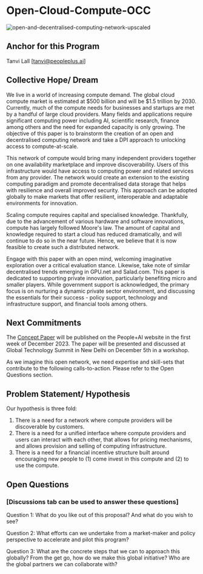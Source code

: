 # Open-Cloud-Compute-OCC
![open-and-decentralised-computing-network-upscaled](https://github.com/PeoplePlusAI/Open-Cloud-Compute-OCC/assets/143959009/2cb631b0-b490-4d8d-a524-7634f953441a)

## Anchor for this Program 

Tanvi Lall [tanvi@peopleplus.ai]

## Collective Hope/ Dream
We live in a world of increasing compute demand. The global cloud compute market is estimated at $500 billion and will be $1.5 trillion by 2030. Currently, much of the compute needs for businesses and startups are met by a handful of large cloud providers. Many fields and applications require significant computing power including AI, scientific research, finance among others and the need for expanded capacity is only growing. The objective of this paper is to brainstorm the creation of an open and decentralised computing network and take a DPI approach to unlocking access to compute-at-scale. 

This network of compute would bring many independent providers together on one availability marketplace and improve discoverability. Users of this infrastructure would have access to computing power and related services from any provider. The network would create an extension to the existing computing paradigm and promote decentralised data storage that helps with resilience and overall improved security. This approach can be adopted globally to make markets that offer resilient, interoperable and adaptable environments for innovation.

Scaling compute requires capital and specialised knowledge. Thankfully, due to the advancement of various hardware and software innovations, compute has largely followed Moore's law. The amount of capital and knowledge required to start a cloud has reduced dramatically, and will continue to do so in the near future. Hence, we believe that it is now feasible to create such a distributed network. 

Engage with this paper with an open mind, welcoming imaginative exploration over a critical evaluation stance. Likewise, take note of similar decentralised trends emerging in GPU.net and Salad.com. This paper is dedicated to supporting private innovation, particularly benefiting micro and smaller players. While government support is acknowledged, the primary focus is on nurturing a dynamic private sector environment, and discussing the essentials for their success - policy support, technology and infrastructure support, and financial tools among others.


## Next Commitments

The [Concept Paper](https://docs.google.com/document/d/1ZZd3d8CDu4qcZlrr_b3WW9QGVO-IPl2Ztph_8iQKlkc/edit?usp=sharing) will be published on the People+AI website in the first week of December 2023. The paper will be presented and discussed at Global Technology Summit in New Delhi on December 5th in a workshop.

As we imagine this open network, we need expertise and skill-sets that contribute to the following calls-to-action. Please refer to the Open Questions section.

## Problem Statement/ Hypothesis

Our hypothesis is three fold:

1. There is a need for a network where compute providers will be discoverable by customers.
2. There is a need for a unified interface where compute providers and users can interact with each other, that allows for pricing mechanisms, and allows provision and selling of computing infrastructure.
3. There is a need for a financial incentive structure built around encouraging new people to (1) come invest in this compute and (2) to use the compute.


## Open Questions 
### [Discussions tab can be used to answer these questions]

Question 1: What do you like out of this proposal? And what do you wish to see?

Question 2: What efforts can we undertake from a market-maker and policy perspective to accelerate and pilot this program? 

Question 3: What are the concrete steps that we can to approach this globally? From the get go, how do we make this global initiative? Who are the global partners we can collaborate with?
  
